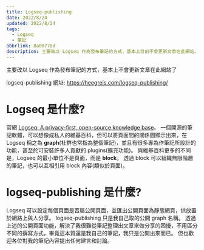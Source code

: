 ```yaml
---
title: Logseq-publishing
date: 2022/8/24
updated: 2022/8/24
tags:
  - Logseq
  - 筆記
abbrlink: 8a00778d
description: 主要改以 Logseq 作為發布筆記的方式，基本上目前不會更新文章在此網站。
---
```

主要改以 Logseq 作為發布筆記的方式，基本上不會更新文章在此網站了
<!--more-->
logseq-publishing 網址: https://heegreis.com/logseq-publishing/
# Logseq 是什麼?

官網 [Logseq: A privacy-first, open-source knowledge base](https://logseq.com/)。
一個開源的筆記軟體，可以想像成私人的維基百科，但可以將頁面間的關係圖顯示出來，在 Logseq 稱之為 **graph**(社群也常指為整個筆記)，並且有很多專為作筆記所設計的功能，甚至於可安裝許多人貢獻的 plugins(擴充功能)。
與維基百科更多的不同是，Logseq 的最小單位不是頁面，而是 **block**。
透過 block 可以組織無限階層的筆記，也可以互相引用 block 內容(類似於頁面)。

# logseq-publishing 是什麼?
Logseq 可以設定每個頁面是否屬公開頁面，並匯出公開頁面為靜態網頁，供放置於網路上與人分享。
logseq-publishing 只是我自己取的公開 graph 名稱。
透過上述的公開頁面功能，解決了我很難從筆記整理出文章來做分享的困擾，不用區分不同的撰寫方式，畢竟這本質還是我自己的筆記，我只是公開出來而已。
但也歡迎各位對我的筆記內容提出任何建言和討論。
